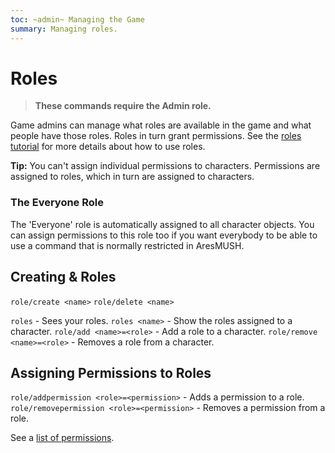 ```yaml
---
toc: ~admin~ Managing the Game
summary: Managing roles.
---
```

# Roles

> **These commands require the Admin role.**

Game admins can manage what roles are available in the game and what people have those roles.  Roles in turn grant permissions.  See the [roles tutorial](http://aresmush.com/tutorials/manage/roles.html) for more details about how to use roles.

**Tip:**  You can't assign individual permissions to characters.  Permissions are assigned to roles, which in turn are assigned to characters.

### The Everyone Role

The 'Everyone' role is automatically assigned to all character objects.  You can assign permissions to this role too if you want everybody to be able to use a command that is normally restricted in AresMUSH.

## Creating & Roles

`role/create <name>`
`role/delete <name>`

`roles` - Sees your roles.
`roles <name>` - Show the roles assigned to a character.
`role/add <name>=<role>` - Add a role to a character.
`role/remove <name>=<role>` - Removes a role from a character.

## Assigning Permissions to Roles

`role/addpermission <role>=<permission>` - Adds a permission to a role.
`role/removepermission <role>=<permission>` - Removes a permission from a role.

See a [list of permissions](aresmush.com/tutorials/manage/roles#default-permissions).
